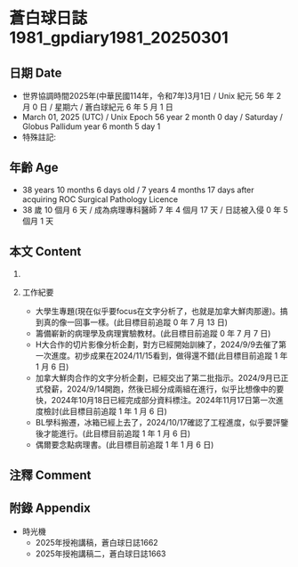 [_metadata_:encoding]: - "utf-8"
[_metadata_:language]: - "zh-Hant-TW"
[_metadata_:fileformat]: - "markdown"
[_metadata_:MIME_type]: - "text/plain"
[_metadata_:markdown_version]: - "commonmark version 0.30"
[_metadata_:markdown_spec]: - "https://spec.commonmark.org/0.30/"

# 蒼白球日誌1981_gpdiary1981_20250301 #

## 日期 Date ##

* 世界協調時間2025年(中華民國114年，令和7年)3月1日 / Unix 紀元 56 年 2 月 0 日 / 星期六 / 蒼白球紀元 6 年 5 月 1 日
* March 01, 2025 (UTC) / Unix Epoch 56 year 2 month 0 day / Saturday / Globus Pallidum year 6 month 5 day 1
* 特殊註記:

## 年齡 Age ##

* 38 years 10 months 6 days old / 7 years 4 months 17 days after acquiring ROC Surgical Pathology Licence
* 38 歲 10 個月 6 天 / 成為病理專科醫師 7 年 4 個月 17 天 / 日誌被入侵 0 年 5 個月 1 天

## 本文 Content ##

1. 

2. 工作紀要

    - 大學生專題(現在似乎要focus在文字分析了，也就是加拿大鮮肉那邊)。搞到真的像一回事一樣。(此目標目前追蹤 0 年 7 月 13 日)
    - 籌備嶄新的病理學及病理實驗教材。(此目標目前追蹤 0 年 7 月 7 日)
    - H大合作的切片影像分析企劃，對方已經開始訓練了，2024/9/9去催了第一次進度。初步成果在2024/11/15看到，做得還不錯(此目標目前追蹤 1 年 1 月 6 日)
    - 加拿大鮮肉合作的文字分析企劃，已經交出了第二批指示。2024/9月已正式發薪，2024/9/14開跑，然後已經分成兩組在進行，似乎比想像中的要快，2024年10月18日已經完成部分資料標注。2024年11月17日第一次進度檢討(此目標目前追蹤 1 年 1 月 6 日)
    - BL學科搬遷，冰箱已經上去了，2024/10/17確認了工程進度，似乎要評鑒後才能進行。(此目標目前追蹤 1 年 1 月 6 日)
    - 偶爾要念點病理書。(此目標目前追蹤 1 年 1 月 6 日)

## 注釋 Comment ##


## 附錄 Appendix ##

* 時光機
    - 2025年授袍講稿，蒼白球日誌1662
    - 2025年授袍講稿二，蒼白球日誌1663
